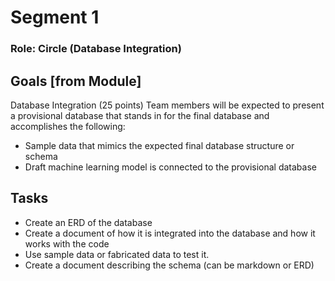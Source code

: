 # Segment 1
### Role: Circle (Database Integration)

## Goals [from Module]
Database Integration (25 points)
Team members will be expected to present a provisional database that stands in for the final database and accomplishes the following:

* Sample data that mimics the expected final database structure or schema
* Draft machine learning model is connected to the provisional database

## Tasks
* Create an ERD of the database 
* Create a document of how it is integrated into the database and how it works with the code
* Use sample data or fabricated data to test it.
* Create a document describing the schema (can be markdown or ERD)

